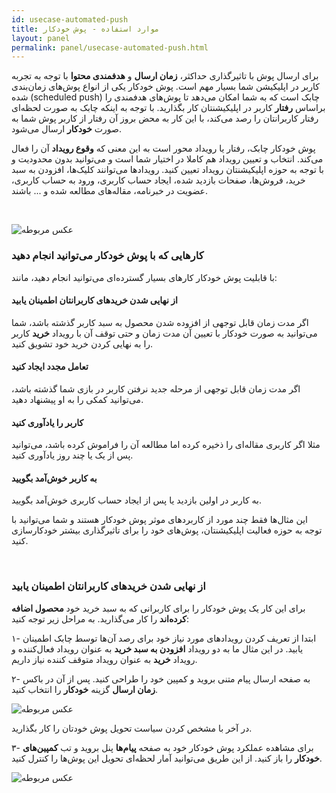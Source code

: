 ```yaml
---
id: usecase-automated-push
title: موارد استفاده - پوش خودکار
layout: panel
permalink: panel/usecase-automated-push.html
---
```


برای ارسال پوش‌ با تاثیرگذاری حداکثر، **زمان ارسال** و **هدفمندی محتوا** با توجه به تجربه کاربر در اپلیکیشن شما بسیار مهم است. پوش خودکار یکی از انواع پوش‌های زمان‌بندی شده (scheduled push) چابک است که به شما امکان می‌دهد تا پوش‌های هدفمندی را براساس **رفتار** کاربر در اپلیکیشنتان کار بگذارید. با توجه به اینکه چابک به صورت لحظه‌ای رفتار کاربرانتان را رصد می‌کند، با این کار به محض بروز آن رفتار از کاربر پوش شما به صورت **خودکار** ارسال می‌شود. 

پوش خودکار چابک، رفتار یا رویداد محور است به این معنی که **وقوع رویداد** آن را فعال می‌کند. انتخاب و تعیین رویداد هم کاملا در اختیار شما است و می‌توانید بدون محدودیت و با توجه به حوزه اپلیکیشنتان رویداد تعیین کنید. رویدادها می‌توانند کلیک‌ها، افزودن به سبد خرید، فروش‌ها، صفحات بازدید شده، ایجاد حساب کاربری، ورود به حساب کاربری، عضویت در خبرنامه، مقاله‌های مطالعه شده و ... باشند.

<Br>

 ![عکس مربوطه](http://uupload.ir/files/uy0r_autopush-example.jpg)


### کارهایی که با پوش خودکار می‌توانید انجام دهید

با قابلیت پوش‌ خودکار کارهای بسیار گسترده‌ای می‌توانید انجام دهید، مانند:

#### از نهایی شدن خریدهای کاربرانتان اطمینان یابید

اگر مدت زمان قابل توجهی از افزوده‌ شدن محصول به سبد کاربر گذشته باشد، شما می‌توانید به صورت خودکار با تعیین آن مدت زمان و حتی توقف آن با رویداد **خرید** کاربر را به نهایی کردن خرید خود تشویق کنید. 

#### تعامل مجدد ایجاد کنید

اگر مدت زمان قابل توجهی از مرحله جدید نرفتن کاربر در بازی شما گذشته باشد، می‌توانید کمکی را به او پیشنهاد دهید.

#### کاربر را یاد‌آوری کنید

مثلا اگر کاربری مقاله‌ای را ذخیره کرده اما مطالعه آن را فراموش کرده باشد، می‌توانید پس از یک یا چند روز یاد‌آوری کنید. 

#### به کاربر خوش‌آمد بگویید

به کاربر در اولین بازدید یا پس از ایجاد حساب کاربری خوش‌آمد بگویید.

این مثال‌ها فقط چند مورد از کاربرد‌های موثر پوش‌ خودکار هستند و شما می‌توانید با توجه به حوزه فعالیت اپلیکیشنتان، پوش‌های خود را برای تاثیرگذاری بیشتر خودکارسازی کنید.

<Br>

### از نهایی شدن خریدهای کاربرانتان اطمینان یابید

برای این کار یک پوش خودکار را برای کاربرانی که به سبد خرید خود **محصول اضافه کرده‌اند** را کار می‌گذارید. به مراحل زیر توجه کنید:

۱- ابتدا از تعریف کردن رویدادهای مورد نیاز خود برای رصد آن‌ها توسط چابک اطمینان یابید. در این مثال ما به دو رویداد **افزودن به سبد خرید** به عنوان رویداد فعال‌کننده و رویداد **خرید** به عنوان رویداد متوقف کننده نیاز داریم. 

۲- به صفحه ارسال پیام متنی بروید و کمپین خود را طراحی کنید. پس از آن در باکس **زمان ارسال** گزینه **خودکار** را انتخاب کنید.

 ![عکس مربوطه](http://uupload.ir/files/52jr_autopush.png)

در آخر با مشخص کردن سیاست تحویل پوش خودتان را کار بگذارید. 

۳- برای مشاهده عملکرد پوش خودکار خود به صفحه **پیام‌ها** پنل بروید و تب **کمپین‌های خودکار** را باز کنید. از این طریق می‌توانید آمار لحظه‌ای تحویل این پوش‌ها را کنترل کنید. 

 ![عکس مربوطه](http://uupload.ir/files/8zcc_analytics-autopush.png)
